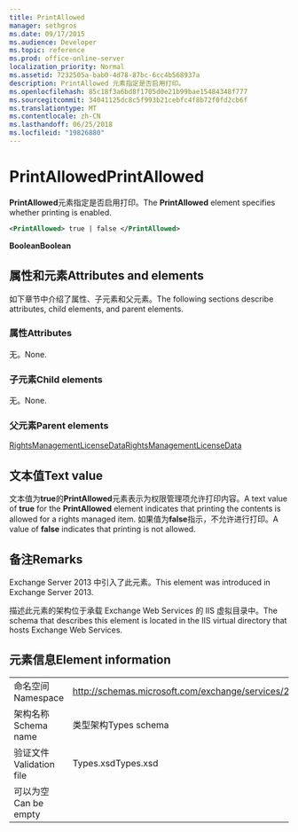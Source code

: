 ```yaml
---
title: PrintAllowed
manager: sethgros
ms.date: 09/17/2015
ms.audience: Developer
ms.topic: reference
ms.prod: office-online-server
localization_priority: Normal
ms.assetid: 7232505a-bab0-4d78-87bc-6cc4b568937a
description: PrintAllowed 元素指定是否启用打印。
ms.openlocfilehash: 85c18f3a6bd8f1705d0e21b99bae15484348f777
ms.sourcegitcommit: 34041125dc8c5f993b21cebfc4f8b72f0fd2cb6f
ms.translationtype: MT
ms.contentlocale: zh-CN
ms.lasthandoff: 06/25/2018
ms.locfileid: "19826880"
---
```

# <a name="printallowed"></a><span data-ttu-id="e04f1-103">PrintAllowed</span><span class="sxs-lookup"><span data-stu-id="e04f1-103">PrintAllowed</span></span>

<span data-ttu-id="e04f1-104">**PrintAllowed**元素指定是否启用打印。</span><span class="sxs-lookup"><span data-stu-id="e04f1-104">The **PrintAllowed** element specifies whether printing is enabled.</span></span> 
  
```XML
<PrintAllowed> true | false </PrintAllowed>
```

 <span data-ttu-id="e04f1-105">**Boolean**</span><span class="sxs-lookup"><span data-stu-id="e04f1-105">**Boolean**</span></span>
## <a name="attributes-and-elements"></a><span data-ttu-id="e04f1-106">属性和元素</span><span class="sxs-lookup"><span data-stu-id="e04f1-106">Attributes and elements</span></span>

<span data-ttu-id="e04f1-107">如下章节中介绍了属性、子元素和父元素。</span><span class="sxs-lookup"><span data-stu-id="e04f1-107">The following sections describe attributes, child elements, and parent elements.</span></span>
  
### <a name="attributes"></a><span data-ttu-id="e04f1-108">属性</span><span class="sxs-lookup"><span data-stu-id="e04f1-108">Attributes</span></span>

<span data-ttu-id="e04f1-109">无。</span><span class="sxs-lookup"><span data-stu-id="e04f1-109">None.</span></span>
  
### <a name="child-elements"></a><span data-ttu-id="e04f1-110">子元素</span><span class="sxs-lookup"><span data-stu-id="e04f1-110">Child elements</span></span>

<span data-ttu-id="e04f1-111">无。</span><span class="sxs-lookup"><span data-stu-id="e04f1-111">None.</span></span>
  
### <a name="parent-elements"></a><span data-ttu-id="e04f1-112">父元素</span><span class="sxs-lookup"><span data-stu-id="e04f1-112">Parent elements</span></span>

[<span data-ttu-id="e04f1-113">RightsManagementLicenseData</span><span class="sxs-lookup"><span data-stu-id="e04f1-113">RightsManagementLicenseData</span></span>](rightsmanagementlicensedata.md)
  
## <a name="text-value"></a><span data-ttu-id="e04f1-114">文本值</span><span class="sxs-lookup"><span data-stu-id="e04f1-114">Text value</span></span>

<span data-ttu-id="e04f1-115">文本值为**true**的**PrintAllowed**元素表示为权限管理项允许打印内容。</span><span class="sxs-lookup"><span data-stu-id="e04f1-115">A text value of **true** for the **PrintAllowed** element indicates that printing the contents is allowed for a rights managed item.</span></span> <span data-ttu-id="e04f1-116">如果值为**false**指示，不允许进行打印。</span><span class="sxs-lookup"><span data-stu-id="e04f1-116">A value of **false** indicates that printing is not allowed.</span></span> 
  
## <a name="remarks"></a><span data-ttu-id="e04f1-117">备注</span><span class="sxs-lookup"><span data-stu-id="e04f1-117">Remarks</span></span>

<span data-ttu-id="e04f1-118">Exchange Server 2013 中引入了此元素。</span><span class="sxs-lookup"><span data-stu-id="e04f1-118">This element was introduced in Exchange Server 2013.</span></span>
  
<span data-ttu-id="e04f1-119">描述此元素的架构位于承载 Exchange Web Services 的 IIS 虚拟目录中。</span><span class="sxs-lookup"><span data-stu-id="e04f1-119">The schema that describes this element is located in the IIS virtual directory that hosts Exchange Web Services.</span></span>
  
## <a name="element-information"></a><span data-ttu-id="e04f1-120">元素信息</span><span class="sxs-lookup"><span data-stu-id="e04f1-120">Element information</span></span>

|||
|:-----|:-----|
|<span data-ttu-id="e04f1-121">命名空间</span><span class="sxs-lookup"><span data-stu-id="e04f1-121">Namespace</span></span>  <br/> |http://schemas.microsoft.com/exchange/services/2006/types  <br/> |
|<span data-ttu-id="e04f1-122">架构名称</span><span class="sxs-lookup"><span data-stu-id="e04f1-122">Schema name</span></span>  <br/> |<span data-ttu-id="e04f1-123">类型架构</span><span class="sxs-lookup"><span data-stu-id="e04f1-123">Types schema</span></span>  <br/> |
|<span data-ttu-id="e04f1-124">验证文件</span><span class="sxs-lookup"><span data-stu-id="e04f1-124">Validation file</span></span>  <br/> |<span data-ttu-id="e04f1-125">Types.xsd</span><span class="sxs-lookup"><span data-stu-id="e04f1-125">Types.xsd</span></span>  <br/> |
|<span data-ttu-id="e04f1-126">可以为空</span><span class="sxs-lookup"><span data-stu-id="e04f1-126">Can be empty</span></span>  <br/> ||
   

